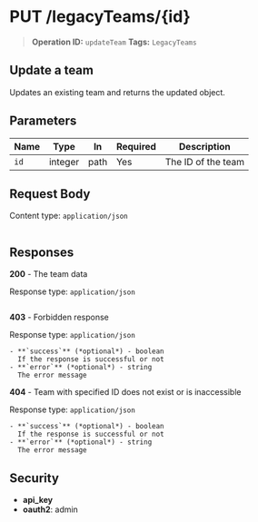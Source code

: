 # PUT /legacyTeams/{id}

> **Operation ID:** `updateTeam`
> **Tags:** `LegacyTeams`

## Update a team

Updates an existing team and returns the updated object.

## Parameters

| Name | Type | In | Required | Description |
|------|------|-------|----------|-------------|
| `id` | integer | path | Yes | The ID of the team |

## Request Body

Content type: `application/json`

```

```

## Responses

**200** - The team data

Response type: `application/json`

```

```

**403** - Forbidden response

Response type: `application/json`

```
- **`success`** (*optional*) - boolean
  If the response is successful or not
- **`error`** (*optional*) - string
  The error message
```

**404** - Team with specified ID does not exist or is inaccessible

Response type: `application/json`

```
- **`success`** (*optional*) - boolean
  If the response is successful or not
- **`error`** (*optional*) - string
  The error message
```


## Security

- **api_key**
- **oauth2**: admin